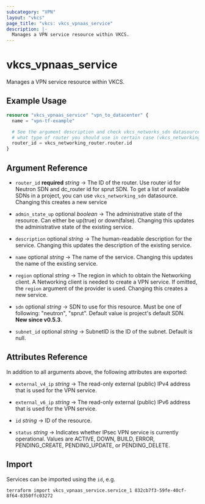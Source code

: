 ```yaml
---
subcategory: "VPN"
layout: "vkcs"
page_title: "vkcs: vkcs_vpnaas_service"
description: |-
  Manages a VPN service resource within VKCS.
---
```


# vkcs_vpnaas_service

Manages a VPN service resource within VKCS.

## Example Usage
```terraform
resource "vkcs_vpnaas_service" "vpn_to_datacenter" {
  name = "vpn-tf-example"

  # See the argument description and check vkcs_networks_sdn datasource output to figure out
  # what type of router you should use in certain case (vkcs_networking_router or vkcs_dc_router)
  router_id = vkcs_networking_router.router.id
}
```
## Argument Reference
- `router_id` **required** *string* &rarr;  The ID of the router. Use router id for Neutron SDN and dc_router id for sprut SDN. To get a list of available SDNs in a project, you can use `vkcs_networking_sdn` datasource. Changing this creates a new service

- `admin_state_up` optional *boolean* &rarr;  The administrative state of the resource. Can either be up(true) or down(false). Changing this updates the administrative state of the existing service.

- `description` optional *string* &rarr;  The human-readable description for the service. Changing this updates the description of the existing service.

- `name` optional *string* &rarr;  The name of the service. Changing this updates the name of the existing service.

- `region` optional *string* &rarr;  The region in which to obtain the Networking client. A Networking client is needed to create a VPN service. If omitted, the `region` argument of the provider is used. Changing this creates a new service.

- `sdn` optional *string* &rarr;  SDN to use for this resource. Must be one of following: "neutron", "sprut". Default value is project's default SDN.<br>**New since v0.5.3**.

- `subnet_id` optional *string* &rarr;  SubnetID is the ID of the subnet. Default is null.


## Attributes Reference
In addition to all arguments above, the following attributes are exported:
- `external_v4_ip` *string* &rarr;  The read-only external (public) IPv4 address that is used for the VPN service.

- `external_v6_ip` *string* &rarr;  The read-only external (public) IPv6 address that is used for the VPN service.

- `id` *string* &rarr;  ID of the resource.

- `status` *string* &rarr;  Indicates whether IPsec VPN service is currently operational. Values are ACTIVE, DOWN, BUILD, ERROR, PENDING_CREATE, PENDING_UPDATE, or PENDING_DELETE.



## Import

Services can be imported using the `id`, e.g.

```shell
terraform import vkcs_vpnaas_service.service_1 832cb7f3-59fe-40cf-8f64-8350ffc03272
```
